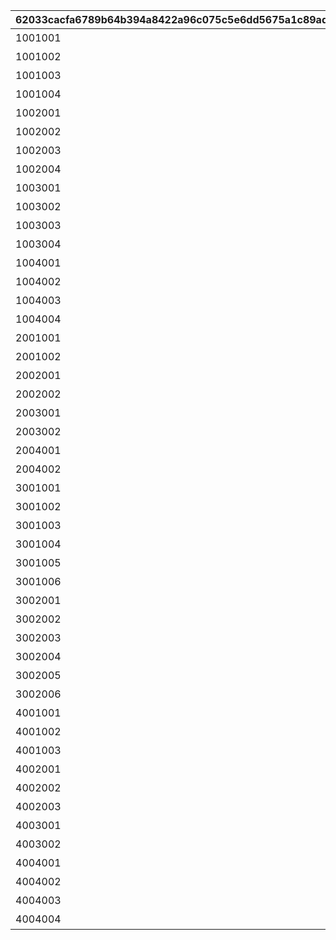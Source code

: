 |62033cacfa6789b64b394a8422a96c075c5e6dd5675a1c89ad5a3153f25947e6|2a9f1f95727530db19c547e9b806b9cee75930c7f6c385ccde086b0c330072e2|56d6b58d4f16b013c11f8ede4d26fd8a4c2995ff38a6250a33b2c3b0dc414f09|4875e5687326be8f40a8db693b62a1f074d0793eed959a2bf5a5c226a205c2b9|8127a11d79f9fe65281611fa19077ca7122d7e291bfece9337a4a987f9720ab6|
| --- | --- | --- | --- | --- |
|1001001|1|20021103|1|对莉玛的采访|
|1001002|1|20021103|2|对凯露的采访|
|1001003|1|20021103|3|对珠希的采访|
|1001004|1|20021103|4|对智的采访|
|1002001|1|20021105|5|对克莉丝提娜和秋乃的采访|
|1002002|1|20021105|6|对栞和镜华的采访|
|1002003|1|20021105|7|对佩可莉姆的采访|
|1002004|1|20021105|8|对莫妮卡的采访|
|1003001|1|20021109|9|对步美的采访|
|1003002|1|20021109|10|对铃的采访|
|1003003|1|20021109|11|对未奏希的采访|
|1003004|1|20021109|12|对纯的采访|
|1004001|1|20021113|13|对美美的采访|
|1004002|1|20021113|14|对铃莓的采访|
|1004003|1|20021113|15|对由加莉的采访|
|1004004|1|20021113|16|对茉莉的采访|
|2001001|1|20021102|17|1区竞赛开始前|
|2001002|1|20021103|18|1区竞赛结束后|
|2002001|1|20021105|19|2区竞赛开始前|
|2002002|1|20021105|20|2区竞赛结束后|
|2003001|1|20021107|21|3区竞赛开始前|
|2003002|1|20021109|22|3区竞赛结束后|
|2004001|1|20021109|23|4区竞赛开始前|
|2004002|1|20021113|24|4区竞赛结束后|
|3001001|1|20021102|25|美食殿堂公会介绍|
|3001002|1|20021102|26|王宫骑士团公会介绍|
|3001003|1|20021102|27|小小甜心公会介绍|
|3001004|1|20021102|28|纯白之翼公会介绍|
|3001005|1|20021102|29|墨丘利财团公会介绍|
|3001006|1|20021102|30|伊丽莎白牧场公会介绍|
|3002001|1|20021115|31|美食殿堂竞赛感想|
|3002002|1|20021115|32|王宫骑士团竞赛感想|
|3002003|1|20021115|33|小小甜心竞赛感想|
|3002004|1|20021115|34|纯白之翼竞赛感想|
|3002005|1|20021115|35|墨丘利财团竞赛感想|
|3002006|1|20021115|36|伊丽莎白牧场竞赛感想|
|4001001|1|20021103|37|1区精彩时刻　1|
|4001002|1|20021103|38|1区精彩时刻　2|
|4001003|1|20021103|39|1区精彩时刻　3|
|4002001|1|20021105|40|2区精彩时刻　1|
|4002002|1|20021105|41|2区精彩时刻　2|
|4002003|1|20021105|42|2区精彩时刻　3|
|4003001|1|20021107|43|3区精彩时刻　1|
|4003002|1|20021107|44|3区精彩时刻　2|
|4004001|1|20021109|45|4区精彩时刻　1|
|4004002|1|20021111|46|4区精彩时刻　2|
|4004003|1|20021111|47|4区精彩时刻　3|
|4004004|1|20021113|48|4区精彩时刻　4|